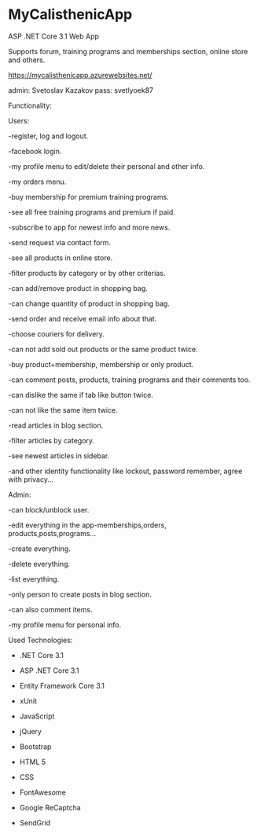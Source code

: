 # MyCalisthenicApp
ASP .NET Core 3.1 Web App 

Supports forum, training programs and memberships section, online store and others. 

https://mycalisthenicapp.azurewebsites.net/

admin: Svetoslav Kazakov  pass: svetlyoek87

Functionality:

  Users:
  
  -register, log and logout.
  
  -facebook login.
  
  -my profile menu to edit/delete their personal and other info.
  
  -my orders menu.
  
  -buy membership for premium training programs.
  
  -see all free training programs and premium if paid.
  
  -subscribe to app for newest info and more news.
  
  -send request via contact form.
  
  -see all products in online store.
  
  -filter products by category or by other criterias.
  
  -can add/remove product in shopping bag.
  
  -can change quantity of product in shopping bag.
  
  -send order and receive email info about that.
  
  -choose couriers for delivery.
  
  -can not add sold out products or the same product twice.
  
  -buy product+membership, membership or only product.
  
  -can comment posts, products, training programs and their comments too.
  
  -can dislike the same if tab like button twice.
  
  -can not like the same item twice.
  
  -read articles in blog section.
  
  -filter articles by category.
  
  -see newest articles in sidebar.
  
  -and other identity functionality like lockout, password remember, agree with privacy...
  
  
  
 Admin:
 
  -can block/unblock user.
  
  -edit everything in the app-memberships,orders, products,posts,programs...
  
  -create everything.
  
  -delete everything.
  
  -list everything.
  
  -only person to create posts in blog section.
  
  -can also comment items.
  
  -my profile menu for personal info.
  
  
  
  Used Technologies:
  
  - .NET Core 3.1
  
  - ASP .NET Core 3.1

  - Entity Framework Core 3.1
  
  - xUnit
  
  - JavaScript
  
  - jQuery
  
  - Bootstrap
  
  - HTML 5
  
  - CSS
  
  - FontAwesome
  
  - Google ReCaptcha
  
  - SendGrid
  
  
  
  
  
 
